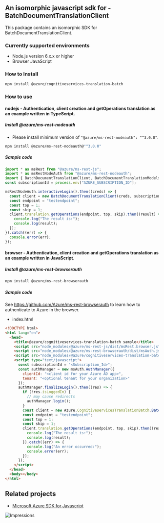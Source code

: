 ## An isomorphic javascript sdk for - BatchDocumentTranslationClient

This package contains an isomorphic SDK for BatchDocumentTranslationClient.

### Currently supported environments

- Node.js version 6.x.x or higher
- Browser JavaScript

### How to Install

```bash
npm install @azure/cognitiveservices-translation-batch
```

### How to use

#### nodejs - Authentication, client creation and getOperations translation as an example written in TypeScript.

##### Install @azure/ms-rest-nodeauth

- Please install minimum version of `"@azure/ms-rest-nodeauth": "^3.0.0"`.
```bash
npm install @azure/ms-rest-nodeauth@"^3.0.0"
```

##### Sample code

```typescript
import * as msRest from "@azure/ms-rest-js";
import * as msRestNodeAuth from "@azure/ms-rest-nodeauth";
import { BatchDocumentTranslationClient, BatchDocumentTranslationModels, BatchDocumentTranslationMappers } from "@azure/cognitiveservices-translation-batch";
const subscriptionId = process.env["AZURE_SUBSCRIPTION_ID"];

msRestNodeAuth.interactiveLogin().then((creds) => {
  const client = new BatchDocumentTranslationClient(creds, subscriptionId);
  const endpoint = "testendpoint";
  const top = 1;
  const skip = 1;
  client.translation.getOperations(endpoint, top, skip).then((result) => {
    console.log("The result is:");
    console.log(result);
  });
}).catch((err) => {
  console.error(err);
});
```

#### browser - Authentication, client creation and getOperations translation as an example written in JavaScript.

##### Install @azure/ms-rest-browserauth

```bash
npm install @azure/ms-rest-browserauth
```

##### Sample code

See https://github.com/Azure/ms-rest-browserauth to learn how to authenticate to Azure in the browser.

- index.html
```html
<!DOCTYPE html>
<html lang="en">
  <head>
    <title>@azure/cognitiveservices-translation-batch sample</title>
    <script src="node_modules/@azure/ms-rest-js/dist/msRest.browser.js"></script>
    <script src="node_modules/@azure/ms-rest-browserauth/dist/msAuth.js"></script>
    <script src="node_modules/@azure/cognitiveservices-translation-batch/dist/cognitiveservices-translation-batch.js"></script>
    <script type="text/javascript">
      const subscriptionId = "<Subscription_Id>";
      const authManager = new msAuth.AuthManager({
        clientId: "<client id for your Azure AD app>",
        tenant: "<optional tenant for your organization>"
      });
      authManager.finalizeLogin().then((res) => {
        if (!res.isLoggedIn) {
          // may cause redirects
          authManager.login();
        }
        const client = new Azure.CognitiveservicesTranslationBatch.BatchDocumentTranslationClient(res.creds, subscriptionId);
        const endpoint = "testendpoint";
        const top = 1;
        const skip = 1;
        client.translation.getOperations(endpoint, top, skip).then((result) => {
          console.log("The result is:");
          console.log(result);
        }).catch((err) => {
          console.log("An error occurred:");
          console.error(err);
        });
      });
    </script>
  </head>
  <body></body>
</html>
```

## Related projects

- [Microsoft Azure SDK for Javascript](https://github.com/Azure/azure-sdk-for-js)

![Impressions](https://azure-sdk-impressions.azurewebsites.net/api/impressions/azure-sdk-for-js/sdk/cognitiveservices/cognitiveservices-translation-batch/README.png)
